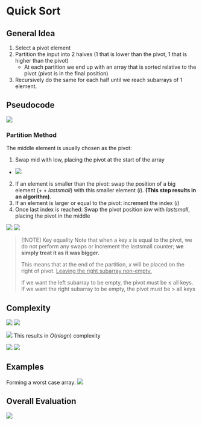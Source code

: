 # Quick Sort
## General Idea
1. Select a pivot element
2. Partition the input into 2 halves (1 that is lower than the pivot, 1 that is higher than the pivot)
	- At each partition we end up with an array that is sorted relative to the pivot (pivot is in the final position)
3. Recursively do the same for each half until we reach subarrays of 1 element.

## Pseudocode
![](https://i.imgur.com/3ezJ7J7.png)

### Partition Method
The middle element is usually chosen as the pivot:
1. Swap mid with low, placing the pivot at the start of the array
- ![](https://i.imgur.com/s9rWqhm.png)
2. If an element is smaller than the pivot: swap the position of a big element $(++lastsmall)$ with this smaller element $(i)$. __(This step results in an [](005%20Sorting%20Algorithms.md#^85ee66%7Cunstable) algorithm)__.
3. If an element is larger or equal to the pivot: increment the index $(i)$
4. Once last index is reached: Swap the pivot position $low$ with $lastsmall$, placing the pivot in the middle

![](https://i.imgur.com/F8TKAUu.png)
![](https://i.imgur.com/s4gxfuU.png)

> [!NOTE] Key equality
> Note that when a key $x$ is equal to the pivot, we do not perform any swaps or increment the lastsmall counter; __we simply treat it as it was bigger.__
> 
> This means that at the end of the partition, $x$ will be placed on the right of pivot. <u>Leaving the right subarray non-empty.</u>
> 
> If we want the left subarray to be empty, the pivot must be $\le$ all keys.
> If we want the right subarray to be empty, the pivot must be $>$ all keys
## Complexity
![](https://i.imgur.com/3libTLv.png)
![](https://i.imgur.com/5VTznYZ.png)

![](https://i.imgur.com/10uneW7.png)
This results in $O(nlogn)$ complexity

![](https://i.imgur.com/2PzRqdf.png)
![](https://i.imgur.com/FhofqQe.png)


## Examples
Forming a worst case array:
![](https://i.imgur.com/TBa1xzm.png)

## Overall Evaluation
![](https://i.imgur.com/d4EdqEd.png)
